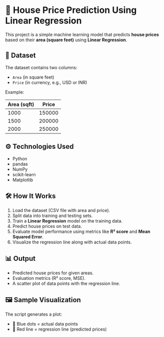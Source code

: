 # 🏡 House Price Prediction Using Linear Regression

This project is a simple machine learning model that predicts **house prices** based on their **area (square feet)** using **Linear Regression**.

## 📂 Dataset

The dataset contains two columns:  

- `Area` (in square feet)  
- `Price` (in currency, e.g., USD or INR)  

Example:

| Area (sqft) | Price |
|-------------|-------|
| 1000        | 150000 |
| 1500        | 200000 |
| 2000        | 250000 |

## ⚙️ Technologies Used

- Python  
- pandas  
- NumPy  
- scikit-learn  
- Matplotlib  

## 🛠️ How It Works

1. Load the dataset (CSV file with area and price).  
2. Split data into training and testing sets.  
3. Train a **Linear Regression** model on the training data.  
4. Predict house prices on test data.  
5. Evaluate model performance using metrics like **R² score** and **Mean Squared Error**.  
6. Visualize the regression line along with actual data points.  

## 📊 Output

- Predicted house prices for given areas.  
- Evaluation metrics (R² score, MSE).  
- A scatter plot of data points with the regression line.  

## 🖼️ Sample Visualization  

The script generates a plot:  

- 🔵 Blue dots = actual data points  
- 🔴 Red line = regression line (predicted prices)  

